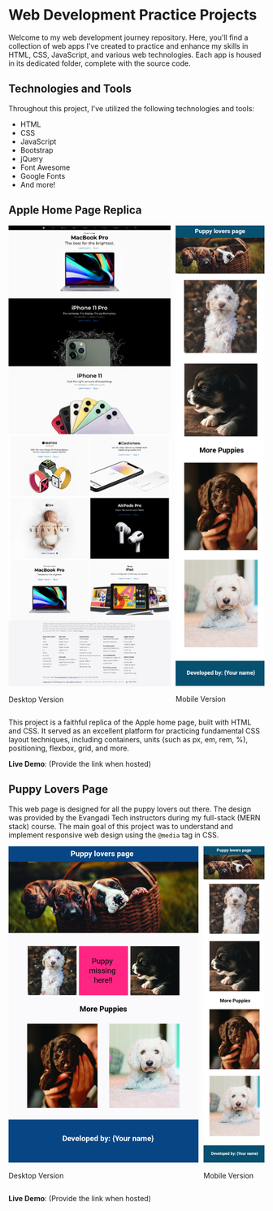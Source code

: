 # Web Development Practice Projects

Welcome to my web development journey repository. Here, you'll find a collection of web apps I've created to practice and enhance my skills in HTML, CSS, JavaScript, and various web technologies. Each app is housed in its dedicated folder, complete with the source code.

## Technologies and Tools

Throughout this project, I've utilized the following technologies and tools:

- HTML
- CSS
- JavaScript
- Bootstrap
- jQuery
- Font Awesome
- Google Fonts
- And more!

## Apple Home Page Replica

<div style="display: flex; justify-content: center; align-items: center;">
  <div style="margin-right: 10px;">
    <img src="./apples-home-page/images/apple-home-page-desktop-design.jpeg" alt="Apple Home Page Replica" />
    <p>Desktop Version</p>
  </div>
  <div>
    <img src="./puppy-lovers/images/puppyMobileDesign.jpg" alt="Puppy Lovers Mobile" />
    <p>Mobile Version</p>
  </div>
</div>

This project is a faithful replica of the Apple home page, built with HTML and CSS. It served as an excellent platform for practicing fundamental CSS layout techniques, including containers, units (such as px, em, rem, %), positioning, flexbox, grid, and more.

**Live Demo**: (Provide the link when hosted)

## Puppy Lovers Page

This web page is designed for all the puppy lovers out there. The design was provided by the Evangadi Tech instructors during my full-stack (MERN stack) course. The main goal of this project was to understand and implement responsive web design using the `@media` tag in CSS.

<div style="display: flex; justify-content: center; align-items: center;">
  <div style="margin-right: 10px;">
    <img src="./puppy-lovers/images/puppy-lovers-page-design.jpg" alt="Puppy Lovers Desktop" />
    <p>Desktop Version</p>
  </div>
  <div>
    <img src="./puppy-lovers/images/puppyMobileDesign.jpg" alt="Puppy Lovers Mobile" />
    <p>Mobile Version</p>
  </div>
</div>

**Live Demo**: (Provide the link when hosted)
